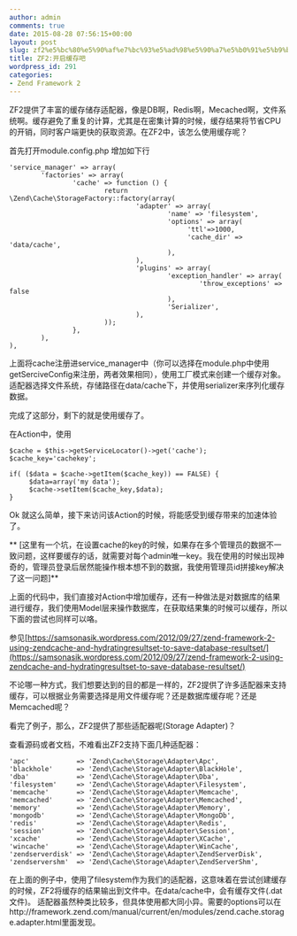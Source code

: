 ```yaml
---
author: admin
comments: true
date: 2015-08-28 07:56:15+00:00
layout: post
slug: zf2%e5%bc%80%e5%90%af%e7%bc%93%e5%ad%98%e5%90%a7%e5%b0%91%e5%b9%b4
title: ZF2:开启缓存吧
wordpress_id: 291
categories:
- Zend Framework 2
---
```


ZF2提供了丰富的缓存储存适配器，像是DB啊，Redis啊，Mecached啊，文件系统啊。缓存避免了重复的计算，尤其是在密集计算的时候，缓存结果将节省CPU的开销，同时客户端更快的获取资源。在ZF2中，该怎么使用缓存呢？




首先打开module.config.php 增加如下行

    
    'service_manager' => array(
            'factories' => array(
                    'cache' => function () {
                            return \Zend\Cache\StorageFactory::factory(array(
                                    'adapter' => array(
                                            'name' => 'filesystem',
                                            'options' => array(
                                                 'ttl'=>1000,
                                                 'cache_dir' => 'data/cache',
                                            ),
                                    ),
                                    'plugins' => array(
                                            'exception_handler' => array(
                                                    'throw_exceptions' => false
                                            ),
                                            'Serializer',
                                    ),
                            ));
                    },
            ),                     
    ),







上面将cache注册进service_manager中（你可以选择在module.php中使用getSerciveConfig来注册，两者效果相同），使用工厂模式来创建一个缓存对象。适配器选择文件系统，存储路径在data/cache下，并使用serializer来序列化缓存数据。




完成了这部分，剩下的就是使用缓存了。




在Action中，使用

    
    $cache = $this->getServiceLocator()->get('cache');
    $cache_key='cachekey';
    
    if( ($data = $cache->getItem($cache_key)) == FALSE) {
         $data=array('my data');     
         $cache->setItem($cache_key,$data);
    }


Ok 就这么简单，接下来访问该Action的时候，将能感受到缓存带来的加速体验了。

** [这里有一个坑，在设置cache的key的时候，如果存在多个管理员的数据不一致问题，这样要缓存的话，就需要对每个admin唯一key。我在使用的时候出现神奇的，管理员登录后居然能操作根本想不到的数据，我使用管理员id拼接key解决了这一问题]**

上面的代码中，我们直接对Action中增加缓存，还有一种做法是对数据库的结果进行缓存，我们使用Model层来操作数据库，在获取结果集的时候可以缓存，所以下面的尝试也同样可以咯。


参见[https://samsonasik.wordpress.com/2012/09/27/zend-framework-2-using-zendcache-and-hydratingresultset-to-save-database-resultset/](https://samsonasik.wordpress.com/2012/09/27/zend-framework-2-using-zendcache-and-hydratingresultset-to-save-database-resultset/)







不论哪一种方式，我们想要达到的目的都是一样的，ZF2提供了许多适配器来支持缓存，可以根据业务需要选择是用文件缓存呢？还是数据库缓存呢？还是Memcached呢？
















看完了例子，那么，ZF2提供了那些适配器呢(Storage Adapter)？




查看源码或者文档，不难看出ZF2支持下面几种适配器：












    
    'apc'            => 'Zend\Cache\Storage\Adapter\Apc',
    'blackhole'      => 'Zend\Cache\Storage\Adapter\BlackHole',
    'dba'            => 'Zend\Cache\Storage\Adapter\Dba',
    'filesystem'     => 'Zend\Cache\Storage\Adapter\Filesystem',
    'memcache'       => 'Zend\Cache\Storage\Adapter\Memcache',
    'memcached'      => 'Zend\Cache\Storage\Adapter\Memcached',
    'memory'         => 'Zend\Cache\Storage\Adapter\Memory',
    'mongodb'        => 'Zend\Cache\Storage\Adapter\MongoDb',
    'redis'          => 'Zend\Cache\Storage\Adapter\Redis',
    'session'        => 'Zend\Cache\Storage\Adapter\Session',
    'xcache'         => 'Zend\Cache\Storage\Adapter\XCache',
    'wincache'       => 'Zend\Cache\Storage\Adapter\WinCache',
    'zendserverdisk' => 'Zend\Cache\Storage\Adapter\ZendServerDisk',
    'zendservershm'  => 'Zend\Cache\Storage\Adapter\ZendServerShm',




在上面的例子中，使用了filesystem作为我们的适配器，这意味着在尝试创建缓存的时候，ZF2将缓存的结果输出到文件中。在data/cache中，会有缓存文件(.dat文件)。
适配器虽然种类比较多，但具体使用都大同小异。需要的options可以在http://framework.zend.com/manual/current/en/modules/zend.cache.storage.adapter.html里面发现。





